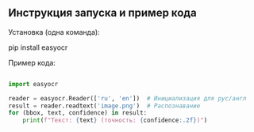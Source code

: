 ## Инструкция запуска и пример кода
Установка (одна команда):

pip install easyocr

Пример кода:
```python

import easyocr

reader = easyocr.Reader(['ru', 'en'])  # Инициализация для рус/англ
result = reader.readtext('image.png')  # Распознавание
for (bbox, text, confidence) in result:
    print(f"Текст: {text} (точность: {confidence:.2f})")
```
